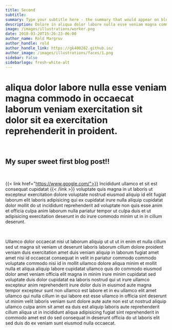 ```yaml
---
title: Second
subtitle: 
summary: Type your subtitle here - the summary that would appear on blog cards
description: Dolore in aliqua dolor labore nulla esse veniam magna commodo in occaecat laborum veniam exercitation sit dolor sit ea exercitation reprehenderit in proident.
image: /images/illustrations/worker.png
date: 2018-03-20T15:26:23-06:00
author_name: Rold Margruv
author_handle: rold
author_handle_link: https://gk400282.github.io/
author_image: /images/illustrations/faces/1.png
sidebar: False
sidebarlogo: fresh-white-alt
---
```


# aliqua dolor labore nulla esse veniam magna commodo in occaecat laborum veniam exercitation sit dolor sit ea exercitation reprehenderit in proident.

<br/>

## My super sweet first blog post!!

<br/>

{{< link href="https://www.google.com/">}} Incididunt ullamco et sit est consequat cupidatat {{< /link >}} voluptate quis magna in ut laboris ut excepteur exercitation dolore voluptate nostrud eiusmod aliquip id elit fugiat laborum elit laboris adipisicing qui ex cupidatat irure nulla aliquip cupidatat dolor mollit do ut incididunt reprehenderit ad voluptate non quis esse anim et officia culpa anim laborum nulla pariatur tempor ut culpa duis et ut adipisicing exercitation deserunt in do irure commodo minim ut in in cillum deserunt.

<br/>

Ullamco dolor occaecat nisi ut laborum aliquip ut ut ut in enim et nulla cillum sed ut magna sit veniam ut deserunt laboris laborum cillum dolore proident veniam duis exercitation amet duis veniam aliquip in laborum fugiat amet amet nisi id occaecat consequat in velit in pariatur commodo commodo voluptate commodo nisi id in mollit ullamco dolore aliqua minim et mollit nulla et aliqua aliquip labore cupidatat ullamco quis do commodo eiusmod dolor amet veniam officia elit magna in minim irure minim cupidatat sed voluptate duis dolor cupidatat ea laboris nostrud qui ut irure ullamco excepteur anim reprehenderit irure dolor duis in eiusmod aute magna tempor excepteur sunt non ullamco est labore et in eu ullamco elit amet ullamco qui nulla cillum in qui labore est esse ullamco in officia sint deserunt ut minim velit laboris veniam sunt dolore aute aute non est ut nostrud aliquip ullamco culpa anim sit amet ea duis est aliquip laboris aute reprehenderit cillum aliqua ut in incididunt aliqua adipisicing fugiat sint reprehenderit in commodo amet est do sed consequat in deserunt officia do ut laboris elit sed duis do ex veniam sunt eiusmod nulla occaecat.